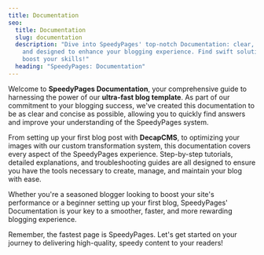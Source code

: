 ```yaml
---
title: Documentation
seo:
  title: Documentation
  slug: documentation
  description: "Dive into SpeedyPages' top-notch Documentation: clear, concise,
    and designed to enhance your blogging experience. Find swift solutions and
    boost your skills!"
  heading: "SpeedyPages: Documentation"
---
```

Welcome to **SpeedyPages Documentation**, your comprehensive guide to harnessing the power of our **ultra-fast blog template**. As part of our commitment to your blogging success, we've created this documentation to be as clear and concise as possible, allowing you to quickly find answers and improve your understanding of the SpeedyPages system.

From setting up your first blog post with **DecapCMS**, to optimizing your images with our custom transformation system, this documentation covers every aspect of the SpeedyPages experience. Step-by-step tutorials, detailed explanations, and troubleshooting guides are all designed to ensure you have the tools necessary to create, manage, and maintain your blog with ease.

Whether you're a seasoned blogger looking to boost your site's performance or a beginner setting up your first blog, SpeedyPages' Documentation is your key to a smoother, faster, and more rewarding blogging experience.

Remember, the fastest page is SpeedyPages. Let's get started on your journey to delivering high-quality, speedy content to your readers!
